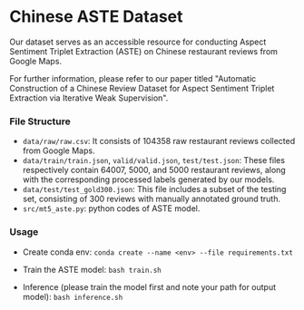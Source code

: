 # Chinese ASTE Dataset
Our dataset serves as an accessible resource for conducting Aspect Sentiment Triplet Extraction (ASTE) on Chinese restaurant reviews from Google Maps.

For further information, please refer to our paper titled "Automatic Construction of a Chinese Review Dataset for Aspect Sentiment
Triplet Extraction via Iterative Weak Supervision".


### File Structure
- `data/raw/raw.csv`: It consists of 104358 raw restaurant reviews collected from Google Maps.
- `data/train/train.json`, `valid/valid.json`, `test/test.json`: These files respectively contain 64007, 5000, and 5000 restaurant reviews, along with the corresponding processed labels generated by our models.
- `data/test/test_gold300.json`: This file includes a subset of the testing set, consisting of 300 reviews with manually annotated ground truth.
- `src/mt5_aste.py`: python codes of ASTE model.


### Usage
- Create conda env:
`conda create --name <env> --file requirements.txt`

- Train the ASTE model:
`bash train.sh`

- Inference (please train the model first and note your path for output model):
`bash inference.sh`